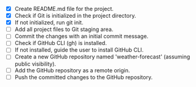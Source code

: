 - [x] Create README.md file for the project.
- [x] Check if Git is initialized in the project directory.
- [x] If not initialized, run git init.
- [ ] Add all project files to Git staging area.
- [ ] Commit the changes with an initial commit message.
- [ ] Check if GitHub CLI (gh) is installed.
- [ ] If not installed, guide the user to install GitHub CLI.
- [ ] Create a new GitHub repository named 'weather-forecast' (assuming public visibility).
- [ ] Add the GitHub repository as a remote origin.
- [ ] Push the committed changes to the GitHub repository.
